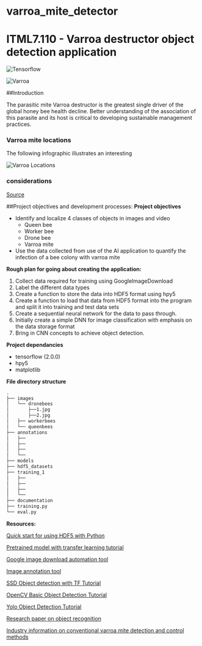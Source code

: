 # varroa_mite_detector
# ITML7.110 - Varroa destructor object detection application
![Tensorflow](../images/Tensorflow.jpg)

![Varroa](../images/Adult-bee-with-varroa-mites-2.png)

##Introduction

The parasitic mite Varroa destructor is the greatest single driver of the global honey bee health decline. Better understanding of the association of this parasite and its host is critical to developing sustainable management practices.

### Varroa mite locations

The following infographic illustrates an interesting 

![Varroa Locations](../images/Preferred_feeding_location_of_Varroa_destructor_mites_on_adult_host_bees.jpg)

###  considerations


[Source](https://www.pnas.org/content/116/5/1792)

##Project objectives and development processes:
**Project objectives**
- Identify and localize 4 classes of objects in images and video
    - Queen bee
    - Worker bee
    - Drone bee
    - Varroa mite
- Use the data collected from use of the AI application to quantify the infection of a bee colony with varroa mite

**Rough plan for going about creating the application:**

1. Collect data required for training using GoogleImageDownload
2. Label the different data types
3. Create a function to store the data into HDF5 format using hpy5
4. Create a function to load that data from HDF5 format into the program and split it into training and test data sets
5. Create a sequential neural network for the data to pass through.
6. Initially create a simple DNN for image classification with emphasis on the data storage format
7. Bring in CNN concepts to achieve object detection.

**Project dependancies**
- tensorflow (2.0.0)
- hpy5
- matplotlib




**File directory structure**
```markdown
.
├── images
│   └── dronebees
│       ├──1.jpg
│       ├──2.jpg
│   ├── workerbees
│   └── queenbees
├── annotations
│   ├── 
│   ├── 
│   ├── 
│   └── 
├── models
├── hdf5_datasets
├── training_1
│   ├── 
│   ├── 
│   ├── 
│   └── 
├── documentation
├── training.py
└── eval.py

```

**Resources:**

[Quick start for using HDF5 with Python](https://h5py.readthedocs.io/en/stable/quick.html)

[Pretrained model with transfer learning tutorial](https://towardsdatascience.com/custom-object-detection-using-tensorflow-from-scratch-e61da2e10087)

[Google image download automation tool](https://github.com/hardikvasa/google-images-download)

[Image annotation tool](https://github.com/tzutalin/labelImg)

[SSD Object detection with TF Tutorial](https://lambdalabs.com/blog/how-to-implement-ssd-object-detection-in-tensorflow/)

[OpenCV Basic Object Detection Tutorial](https://www.pyimagesearch.com/2019/05/13/object-detection-and-image-classification-with-google-coral-usb-accelerator)

[Yolo Object Detection Tutorial](https://www.pyimagesearch.com/2018/11/12/yolo-object-detection-with-opencv)

[Research paper on object recognition](http://www.joig.org/uploadfile/2018/0717/20180717055805469.pdf)

[Industry information on conventional varroa mite detection and control methods](https://www2.gov.bc.ca/assets/gov/farming-natural-resources-and-industry/agriculture-and-seafood/animal-and-crops/animal-production/bee-assets/api_fs222.pdf)
